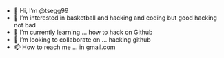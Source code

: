 - 👋 Hi, I’m @tsegg99
- 👀 I’m interested in basketball and hacking and coding but good hacking not bad
- 🌱 I’m currently learning ... how to hack on Github
- 💞️ I’m looking to collaborate on ... hacking github
- 📫 How to reach me ... in gmail.com

<!---
tsegg99/tsegg99 is a ✨ special ✨ repository because its `README.md` (this file) appears on your GitHub profile.
You can click the Preview link to take a look at your changes.
---> 
